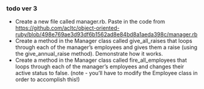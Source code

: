 ### todo ver 3
- Create a new file called manager.rb. Paste in the code from https://github.com/acltc/object-oriented-ruby/blob/498e769ae3d93df6b1562ad8e84bd8a1aeda398c/manager.rb
- Create a method in the Manager class called give_all_raises that loops through each of the manager’s employees and gives them a raise (using the give_annual_raise method). Demonstrate how it works.
- Create a method in the Manager class called fire_all_employees that loops through each of the manager’s employees and changes their active status to false. (note - you’ll have to modify the Employee class in order to accomplish this!)
